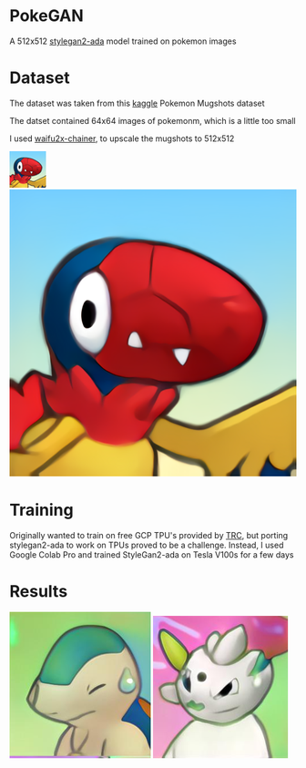 # PokeGAN
A 512x512 [stylegan2-ada](https://github.com/NVlabs/stylegan2-ada) model trained on pokemon images

# Dataset
The dataset was taken from this [kaggle](https://www.kaggle.com/brilja/pokemon-mugshots-from-super-mystery-dungeon) Pokemon Mugshots dataset

The datset contained 64x64 images of pokemonm, which is a little too small

I used [waifu2x-chainer](https://github.com/tsurumeso/waifu2x-chainer), to upscale the mugshots to 512x512

![smol](smd/0_01.png)
![big](w2x/0_01.png)

# Training
Originally wanted to train on free GCP TPU's provided by [TRC](https://sites.research.google/trc/), but porting stylegan2-ada to work on TPUs proved to be a challenge.
Instead, I used Google Colab Pro and trained StyleGan2-ada on Tesla V100s for a few days

# Results
![novel_1](novel_1.png)
![novel_2](novel_2.png)
